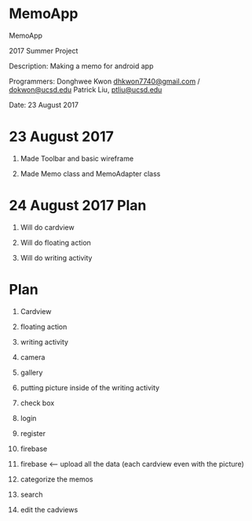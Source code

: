 # MemoApp
MemoApp

2017 Summer Project

Description: Making a memo for android app

Programmers: Donghwee Kwon dhkwon7740@gmail.com / dokwon@ucsd.edu
             Patrick Liu, ptliu@ucsd.edu
             
Date: 23 August 2017

# 23 August 2017
1. Made Toolbar and basic wireframe

2. Made Memo class and MemoAdapter class

# 24 August 2017 Plan
1. Will do cardview

2. Will do floating action

3. Will do writing activity

# Plan
1. Cardview

2. floating action

3. writing activity

4. camera 

5. gallery

6. putting picture inside of the writing activity

7. check box

8. login

9. register

10. firebase

11. firebase <-- upload all the data (each cardview even with the picture)

12. categorize the memos

13. search

14. edit the cadviews
